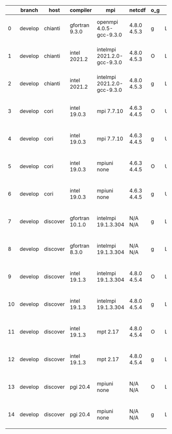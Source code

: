 |    | branch   | host     | compiler        | mpi                         | netcdf      | o_g   | os     | build   |   u_pass |   u_fail |   s_pass |   s_fail |   e_pass |   e_fail |   nuopc_pass |   nuopc_fail | artifacts_hash                                                                                                                                                        | modified                  |
|----|----------|----------|-----------------|-----------------------------|-------------|-------|--------|---------|----------|----------|----------|----------|----------|----------|--------------|--------------|-----------------------------------------------------------------------------------------------------------------------------------------------------------------------|---------------------------|
|  0 | develop  | chianti  | gfortran 9.3.0  | openmpi 4.0.5-gcc-9.3.0     | 4.8.0 4.5.3 | g     | Linux  | pass    |    13647 |        0 |       49 |        0 |       80 |        0 |           50 |            0 | [artifacts](https://github.com/esmf-org/esmf-test-artifacts/tree/030f3f74802129bd994dd9b3e2b900c893c69577/develop/chianti/gfortran/9.3.0/g/openmpi/4.0.5-gcc-9.3.0)   | 2022-03-30 02:53:02 -0400 |
|  1 | develop  | chianti  | intel 2021.2    | intelmpi 2021.2.0-gcc-9.3.0 | 4.8.0 4.5.3 | O     | Linux  | pass    |    13647 |        0 |       49 |        0 |       80 |        0 |           50 |            0 | [artifacts](https://github.com/esmf-org/esmf-test-artifacts/tree/c7245ab56bbb97467954d7f1f40f859a24e420e2/develop/chianti/intel/2021.2/O/intelmpi/2021.2.0-gcc-9.3.0) | 2022-03-30 02:26:36 -0400 |
|  2 | develop  | chianti  | intel 2021.2    | intelmpi 2021.2.0-gcc-9.3.0 | 4.8.0 4.5.3 | g     | Linux  | pass    |    13647 |        0 |       49 |        0 |       80 |        0 |           50 |            0 | [artifacts](https://github.com/esmf-org/esmf-test-artifacts/tree/a7014a6323164a339b2dc1ccafb99b2809fa973e/develop/chianti/intel/2021.2/g/intelmpi/2021.2.0-gcc-9.3.0) | 2022-03-30 03:24:04 -0400 |
|  3 | develop  | cori     | intel 19.0.3    | mpi 7.7.10                  | 4.6.3 4.4.5 | O     | Unicos | pass    |    13647 |        0 |       49 |        0 |       80 |        0 |            0 |            0 | [artifacts](https://github.com/esmf-org/esmf-test-artifacts/tree/832bb8a40a6692513200986300da328c1ea75cdc/develop/cori/intel/19.0.3/O/mpi/7.7.10)                     | 2022-03-30 04:18:28 -0700 |
|  4 | develop  | cori     | intel 19.0.3    | mpi 7.7.10                  | 4.6.3 4.4.5 | g     | Unicos | pass    |    13647 |        0 |       49 |        0 |       80 |        0 |           50 |            0 | [artifacts](https://github.com/esmf-org/esmf-test-artifacts/tree/fa97bd3173320d0a7eadcd5af80f10bd3c68e7c4/develop/cori/intel/19.0.3/g/mpi/7.7.10)                     | 2022-03-30 07:15:36 -0700 |
|  5 | develop  | cori     | intel 19.0.3    | mpiuni none                 | 4.6.3 4.4.5 | O     | Unicos | pass    |    12121 |        0 |        8 |        0 |       43 |        0 |            0 |           50 | [artifacts](https://github.com/esmf-org/esmf-test-artifacts/tree/d965ad32c7d44758f1a0eaad4f5322c350c05911/develop/cori/intel/19.0.3/O/mpiuni/none)                    | 2022-03-30 04:04:09 -0700 |
|  6 | develop  | cori     | intel 19.0.3    | mpiuni none                 | 4.6.3 4.4.5 | g     | Unicos | pass    |    12121 |        0 |        8 |        0 |       43 |        0 |            0 |           50 | [artifacts](https://github.com/esmf-org/esmf-test-artifacts/tree/b171cf599041020776904c86b76b2e46e4b8acd3/develop/cori/intel/19.0.3/g/mpiuni/none)                    | 2022-03-30 06:11:09 -0700 |
|  7 | develop  | discover | gfortran 10.1.0 | intelmpi 19.1.3.304         | N/A N/A     | g     | Linux  | pass    |    13632 |       15 |       49 |        0 |       80 |        0 |           50 |            0 | [artifacts](https://github.com/esmf-org/esmf-test-artifacts/tree/cd32b3825d47caf021faf73dc9dae6e478f2327f/develop/discover/gfortran/10.1.0/g/intelmpi/19.1.3.304)     | 2022-03-30 01:46:28 -0400 |
|  8 | develop  | discover | gfortran 8.3.0  | intelmpi 19.1.3.304         | N/A N/A     | g     | Linux  | pass    |    13632 |       15 |       49 |        0 |       80 |        0 |           50 |            0 | [artifacts](https://github.com/esmf-org/esmf-test-artifacts/tree/cd32b3825d47caf021faf73dc9dae6e478f2327f/develop/discover/gfortran/8.3.0/g/intelmpi/19.1.3.304)      | 2022-03-30 01:46:28 -0400 |
|  9 | develop  | discover | intel 19.1.3    | intelmpi 19.1.3.304         | 4.8.0 4.5.4 | O     | Linux  | pass    |    13647 |        0 |       49 |        0 |       80 |        0 |           50 |            0 | [artifacts](https://github.com/esmf-org/esmf-test-artifacts/tree/37e11021a3c2037176cea603ddb2a6b543a2d660/develop/discover/intel/19.1.3/O/intelmpi/19.1.3.304)        | 2022-03-30 01:59:09 -0400 |
| 10 | develop  | discover | intel 19.1.3    | intelmpi 19.1.3.304         | 4.8.0 4.5.4 | g     | Linux  | pass    |    13647 |        0 |       49 |        0 |       80 |        0 |           50 |            0 | [artifacts](https://github.com/esmf-org/esmf-test-artifacts/tree/b70eced8e48c5f65f6ee1b39b8108934e2c849ef/develop/discover/intel/19.1.3/g/intelmpi/19.1.3.304)        | 2022-03-30 02:00:36 -0400 |
| 11 | develop  | discover | intel 19.1.3    | mpt 2.17                    | 4.8.0 4.5.4 | O     | Linux  | pass    |    13647 |        0 |       49 |        0 |       80 |        0 |            0 |           50 | [artifacts](https://github.com/esmf-org/esmf-test-artifacts/tree/cd32b3825d47caf021faf73dc9dae6e478f2327f/develop/discover/intel/19.1.3/O/mpt/2.17)                   | 2022-03-30 01:46:28 -0400 |
| 12 | develop  | discover | intel 19.1.3    | mpt 2.17                    | 4.8.0 4.5.4 | g     | Linux  | pass    |    13647 |        0 |       49 |        0 |       80 |        0 |            0 |           50 | [artifacts](https://github.com/esmf-org/esmf-test-artifacts/tree/16d5345b6a047ff9b7d01248880f22a44ea100da/develop/discover/intel/19.1.3/g/mpt/2.17)                   | 2022-03-30 01:48:07 -0400 |
| 13 | develop  | discover | pgi 20.4        | mpiuni none                 | N/A N/A     | O     | Linux  | pass    |    11499 |      622 |        6 |        2 |       40 |        3 |            0 |           50 | [artifacts](https://github.com/esmf-org/esmf-test-artifacts/tree/5d945bb2bfde3154561687c57a46c427f678172e/develop/discover/pgi/20.4/O/mpiuni/none)                    | 2022-03-30 02:55:43 -0400 |
| 14 | develop  | discover | pgi 20.4        | mpiuni none                 | N/A N/A     | g     | Linux  | pass    |    11499 |      622 |        4 |        4 |       40 |        3 |            0 |           50 | [artifacts](https://github.com/esmf-org/esmf-test-artifacts/tree/b22cc0237b321555335947abd514bd1e4d9bf4c1/develop/discover/pgi/20.4/g/mpiuni/none)                    | 2022-03-30 03:03:42 -0400 |